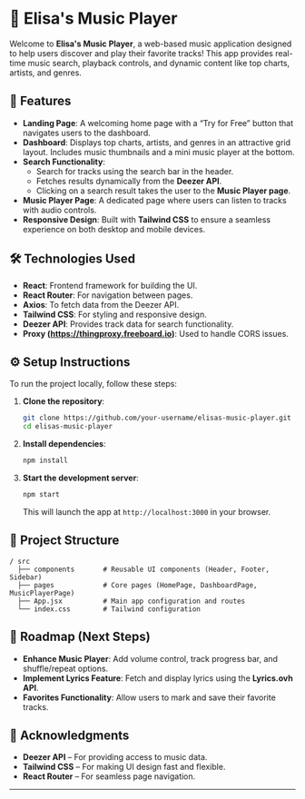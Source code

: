   


# 🎵 Elisa's Music Player  

Welcome to **Elisa's Music Player**, a web-based music application designed to help users discover and play their favorite tracks! This app provides real-time music search, playback controls, and dynamic content like top charts, artists, and genres.  

## 🚀 Features  
- **Landing Page**: A welcoming home page with a “Try for Free” button that navigates users to the dashboard.  
- **Dashboard**: Displays top charts, artists, and genres in an attractive grid layout. Includes music thumbnails and a mini music player at the bottom.  
- **Search Functionality**:  
  - Search for tracks using the search bar in the header.  
  - Fetches results dynamically from the **Deezer API**.  
  - Clicking on a search result takes the user to the **Music Player page**.  
- **Music Player Page**: A dedicated page where users can listen to tracks with audio controls.  
- **Responsive Design**: Built with **Tailwind CSS** to ensure a seamless experience on both desktop and mobile devices.  

## 🛠️ Technologies Used  
- **React**: Frontend framework for building the UI.  
- **React Router**: For navigation between pages.  
- **Axios**: To fetch data from the Deezer API.  
- **Tailwind CSS**: For styling and responsive design.  
- **Deezer API**: Provides track data for search functionality.  
- **Proxy (https://thingproxy.freeboard.io)**: Used to handle CORS issues.  

## ⚙️ Setup Instructions  
To run the project locally, follow these steps:  

1. **Clone the repository**:  
   ```bash  
   git clone https://github.com/your-username/elisas-music-player.git  
   cd elisas-music-player  
   ```  

2. **Install dependencies**:  
   ```bash  
   npm install  
   ```  

3. **Start the development server**:  
   ```bash  
   npm start  
   ```  
   This will launch the app at `http://localhost:3000` in your browser.  

## 📂 Project Structure  
```  
/ src  
  ├── components       # Reusable UI components (Header, Footer, Sidebar)  
  ├── pages            # Core pages (HomePage, DashboardPage, MusicPlayerPage)  
  ├── App.jsx          # Main app configuration and routes  
  └── index.css        # Tailwind configuration  
```  

## 📅 Roadmap (Next Steps)  
- **Enhance Music Player**: Add volume control, track progress bar, and shuffle/repeat options.  
- **Implement Lyrics Feature**: Fetch and display lyrics using the **Lyrics.ovh API**.  
- **Favorites Functionality**: Allow users to mark and save their favorite tracks.  

## 🌟 Acknowledgments  
- **Deezer API** – For providing access to music data.  
- **Tailwind CSS** – For making UI design fast and flexible.  
- **React Router** – For seamless page navigation.  

---

